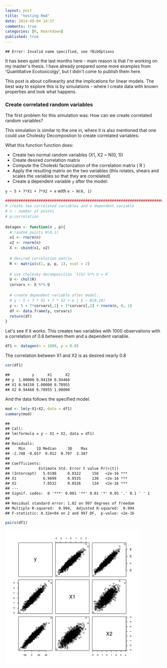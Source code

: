 ```yaml
---
layout: post
title: "testing Rmd"
date: 2014-09-04 14:37
comments: true
categories: [R, Rmarkdown]
published: true
---
```



```
## Error: Invalid name specified, see ?BibOptions
```


It has been quiet the last months here - main reason is that I'm working on my master's thesis.
I have already prepared some more examples from 'Quantitative Ecotoxicolgy', but I didn't come to publish them here.


This post is about collinearity and the implications for linear models. The best way to explore this is by simulations - where I create data with known properties and look what happens.


### Create correlated random variables

The first problem for this simulation was: How can we create correlated random variables?

This simulation is similar to the one in, where it is also mentioned that one could use Cholesky Decompostion to create correlated variables:

What this function function does:

* Create two normal random variables (X1, X2 ~ N(0, 1))
* Create desired correlation matrix
* Compute the Choleski factorization of the correlation matrix ( R )
* Apply the resulting matrix on the two variables (this rotates, shears and scales the variables so that they are correlated)
* Create a dependent variable `y` after the model:

`y ~ 5 + 7*X1 + 7*X2 + e` with `e ~ N(0, 1)`



```r
#############################################################################
# create two correlated variables and a dependent variable
# n : number of points
# p:correlation

datagen <- function(n , p){
  # random points N(0,1)
  x1 <- rnorm(n)
  x2 <- rnorm(n)
  X <- cbind(x1, x2)
  
  # desired correlation matrix
  R <- matrix(c(1, p, p, 1), ncol = 2)
  
  # use cholesky decomposition `t(U) %*% U = R`
  U <- chol(R)
  corvars <- X %*% U
  
  # create dependent variable after model:
  # y ~ 5 + 7 * X1 + 7 * X2 + e | E ~ N(0,10)
  y <- 5 + 7*corvars[,1] + 7*corvars[,2] + rnorm(n, 0, 1)
  df <- data.frame(y, corvars)
  return(df)
}
```


Let's see if it works. 
This creates two variables with 1000 observations with a correlation of 0.8 between them and a dependent variable.

```r
df1 <- datagen(n = 1000, p = 0.8)
```

The correlation between X1 and X2 is as desired nearly 0.8

```r
cor(df1)
```

```
##          y      X1      X2
## y  1.00000 0.94150 0.94468
## X1 0.94150 1.00000 0.78955
## X2 0.94468 0.78955 1.00000
```

And the data follows the specified model.

```r
mod <- lm(y~X1+X2, data = df1)
summary(mod)
```

```
## 
## Call:
## lm(formula = y ~ X1 + X2, data = df1)
## 
## Residuals:
##    Min     1Q Median     3Q    Max 
## -2.748 -0.657  0.012  0.707  3.387 
## 
## Coefficients:
##             Estimate Std. Error t value Pr(>|t|)    
## (Intercept)   5.0198     0.0322     156   <2e-16 ***
## X1            6.9699     0.0535     130   <2e-16 ***
## X2            7.0532     0.0526     134   <2e-16 ***
## ---
## Signif. codes:  0 '***' 0.001 '**' 0.01 '*' 0.05 '.' 0.1 ' ' 1
## 
## Residual standard error: 1.02 on 997 degrees of freedom
## Multiple R-squared:  0.994,	Adjusted R-squared:  0.994 
## F-statistic: 8.32e+04 on 2 and 997 DF,  p-value: <2e-16
```

```r
pairs(df1)
```

![plot of chunk example_datagen3](../figure/2014-09-04-testing-rmd-example_datagen3.png) 
